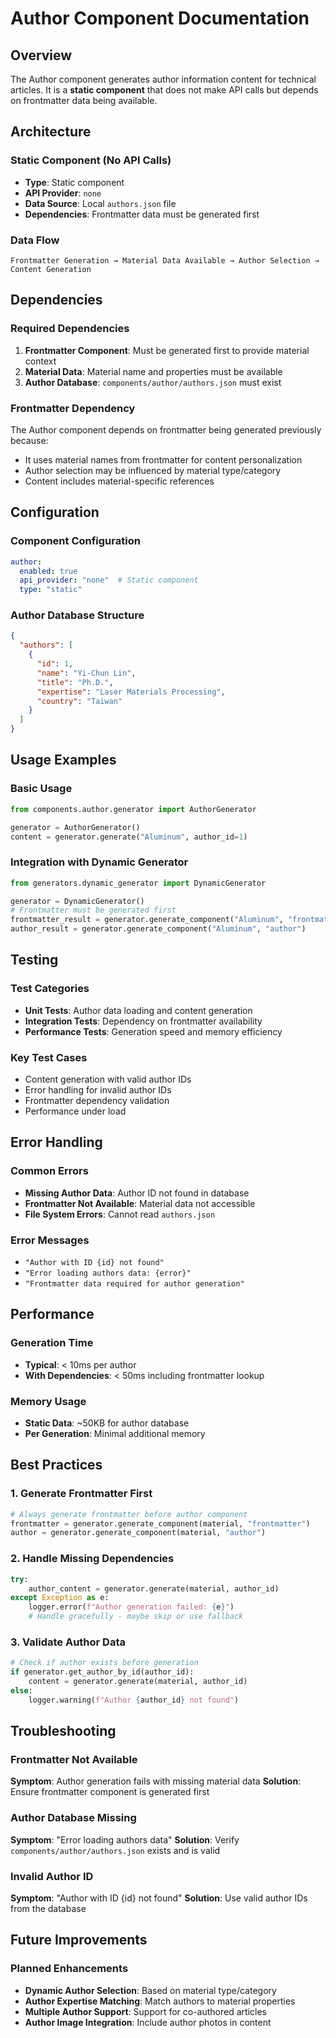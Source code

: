 # Author Component Documentation

## Overview

The Author component generates author information content for technical articles. It is a **static component** that does not make API calls but depends on frontmatter data being available.

## Architecture

### Static Component (No API Calls)
- **Type**: Static component
- **API Provider**: `none`
- **Data Source**: Local `authors.json` file
- **Dependencies**: Frontmatter data must be generated first

### Data Flow
```
Frontmatter Generation → Material Data Available → Author Selection → Content Generation
```

## Dependencies

### Required Dependencies
1. **Frontmatter Component**: Must be generated first to provide material context
2. **Material Data**: Material name and properties must be available
3. **Author Database**: `components/author/authors.json` must exist

### Frontmatter Dependency
The Author component depends on frontmatter being generated previously because:
- It uses material names from frontmatter for content personalization
- Author selection may be influenced by material type/category
- Content includes material-specific references

## Configuration

### Component Configuration
```yaml
author:
  enabled: true
  api_provider: "none"  # Static component
  type: "static"
```

### Author Database Structure
```json
{
  "authors": [
    {
      "id": 1,
      "name": "Yi-Chun Lin",
      "title": "Ph.D.",
      "expertise": "Laser Materials Processing",
      "country": "Taiwan"
    }
  ]
}
```

## Usage Examples

### Basic Usage
```python
from components.author.generator import AuthorGenerator

generator = AuthorGenerator()
content = generator.generate("Aluminum", author_id=1)
```

### Integration with Dynamic Generator
```python
from generators.dynamic_generator import DynamicGenerator

generator = DynamicGenerator()
# Frontmatter must be generated first
frontmatter_result = generator.generate_component("Aluminum", "frontmatter")
author_result = generator.generate_component("Aluminum", "author")
```

## Testing

### Test Categories
- **Unit Tests**: Author data loading and content generation
- **Integration Tests**: Dependency on frontmatter availability
- **Performance Tests**: Generation speed and memory efficiency

### Key Test Cases
- Content generation with valid author IDs
- Error handling for invalid author IDs
- Frontmatter dependency validation
- Performance under load

## Error Handling

### Common Errors
- **Missing Author Data**: Author ID not found in database
- **Frontmatter Not Available**: Material data not accessible
- **File System Errors**: Cannot read `authors.json`

### Error Messages
- `"Author with ID {id} not found"`
- `"Error loading authors data: {error}"`
- `"Frontmatter data required for author generation"`

## Performance

### Generation Time
- **Typical**: < 10ms per author
- **With Dependencies**: < 50ms including frontmatter lookup

### Memory Usage
- **Static Data**: ~50KB for author database
- **Per Generation**: Minimal additional memory

## Best Practices

### 1. Generate Frontmatter First
```python
# Always generate frontmatter before author component
frontmatter = generator.generate_component(material, "frontmatter")
author = generator.generate_component(material, "author")
```

### 2. Handle Missing Dependencies
```python
try:
    author_content = generator.generate(material, author_id)
except Exception as e:
    logger.error(f"Author generation failed: {e}")
    # Handle gracefully - maybe skip or use fallback
```

### 3. Validate Author Data
```python
# Check if author exists before generation
if generator.get_author_by_id(author_id):
    content = generator.generate(material, author_id)
else:
    logger.warning(f"Author {author_id} not found")
```

## Troubleshooting

### Frontmatter Not Available
**Symptom**: Author generation fails with missing material data
**Solution**: Ensure frontmatter component is generated first

### Author Database Missing
**Symptom**: "Error loading authors data"
**Solution**: Verify `components/author/authors.json` exists and is valid

### Invalid Author ID
**Symptom**: "Author with ID {id} not found"
**Solution**: Use valid author IDs from the database

## Future Improvements

### Planned Enhancements
- **Dynamic Author Selection**: Based on material type/category
- **Author Expertise Matching**: Match authors to material properties
- **Multiple Author Support**: Support for co-authored articles
- **Author Image Integration**: Include author photos in content
